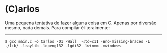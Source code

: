 # (C)arlos

Uma pequena tentativa de fazer alguma coisa em C.
Apenas por diversão mesmo, nada demais.
Para compilar é literalmente:

---------------

```
$ gcc main.c -o Carlos -O1 -Wall  -std=c11 -Wno-missing-braces -L ./lib/ -lraylib -lopengl32 -lgdi32 -lwinmm -mwindows
```
